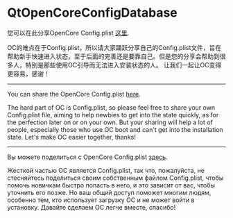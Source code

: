 # QtOpenCoreConfigDatabase

您可以在此分享OpenCore Config.plist [这里](https://github.com/ic005k/QtOpenCoreConfigDatabase/issues).

OC的难点在于Config.plist，所以请大家踊跃分享自己的Config.plist文件，旨在帮助新手快速进入状态，至于后面的完善还是要靠自己。但是您的分享会帮助到很多人，特别是那些使用OC引导而无法进入安装状态的人。
让我们一起让OC变得更容易，感谢！

---

You can share the OpenCore Config.plist [here](https://github.com/ic005k/QtOpenCoreConfigDatabase/issues).

The hard part of OC is Config.plist, so please feel free to share your own Config.plist file, aiming to help newbies to get into the state quickly, as for the perfection later on or on your own. But your sharing will help a lot of people, especially those who use OC boot and can't get into the installation state.
Let's make OC easier together, thanks!

---

Вы можете поделиться с OpenCore Config.plist  [здесь](https://github.com/ic005k/QtOpenCoreConfigDatabase/issues).

Жесткой частью OC является Config.plist, так что, пожалуйста, не стесняйтесь поделиться своим собственным файлом Config.plist, чтобы помочь новичкам быстро попасть в него, и это зависит от вас, чтобы уточнить его позже. Но ваш общий доступ поможет многим людям, особенно тем, кто использует загрузку OC и не может войти в установку.
Давайте сделаем OC легче вместе, спасибо!


